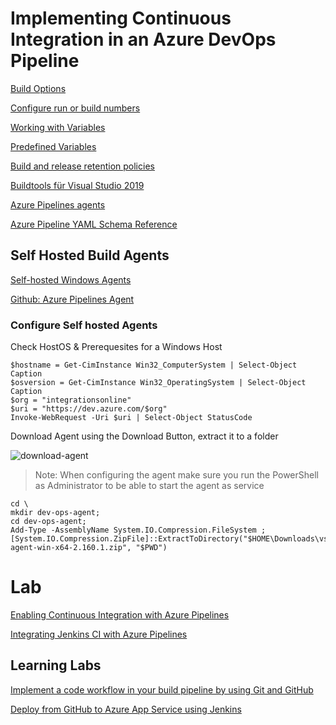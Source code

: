 # Implementing Continuous Integration in an Azure DevOps Pipeline

[Build Options](https://docs.microsoft.com/en-us/azure/devops/pipelines/build/options?view=azure-devops&tabs=yaml)

[Configure run or build numbers](https://docs.microsoft.com/en-us/azure/devops/pipelines/process/run-number?view=azure-devops&tabs=classic)

[Working with Variables](https://docs.microsoft.com/en-us/azure/devops/pipelines/process/variables?view=azure-devops&tabs=yaml%2Cbatch)

[Predefined Variables](https://docs.microsoft.com/en-us/azure/devops/pipelines/build/variables?view=azure-devops&tabs=yaml)

[Build and release retention policies](https://docs.microsoft.com/en-us/azure/devops/pipelines/policies/retention?view=azure-devops&tabs=yaml)

[Buildtools für Visual Studio 2019](https://visualstudio.microsoft.com/de/downloads/?rr=https%3A%2F%2Fwww.google.com%2F)

[Azure Pipelines agents](https://docs.microsoft.com/en-us/azure/devops/pipelines/agents/agents?view=azure-devops&tabs=browser)

[Azure Pipeline YAML Schema Reference](https://docs.microsoft.com/en-us/azure/devops/pipelines/yaml-schema?view=azure-devops&tabs=schema%2Cparameter-schema)

## Self Hosted Build Agents

[Self-hosted Windows Agents](https://docs.microsoft.com/en-us/azure/devops/pipelines/agents/v2-windows?view=azure-devops)

[Github: Azure Pipelines Agent](https://github.com/microsoft/azure-pipelines-agent)

### Configure Self hosted Agents

Check HostOS & Prerequesites for a Windows Host

```
$hostname = Get-CimInstance Win32_ComputerSystem | Select-Object Caption
$osversion = Get-CimInstance Win32_OperatingSystem | Select-Object Caption
$org = "integrationsonline"
$uri = "https://dev.azure.com/$org"
Invoke-WebRequest -Uri $uri | Select-Object StatusCode
```

Download Agent using the Download Button, extract it to a folder

![download-agent](../_images/install-agent.png)

> Note: When configuring the agent make sure you run the PowerShell as Administrator to be able to start the agent as service

```
cd \
mkdir dev-ops-agent;
cd dev-ops-agent;
Add-Type -AssemblyName System.IO.Compression.FileSystem ; [System.IO.Compression.ZipFile]::ExtractToDirectory("$HOME\Downloads\vsts-agent-win-x64-2.160.1.zip", "$PWD")
```

# Lab

[Enabling Continuous Integration with Azure Pipelines](https://www.azuredevopslabs.com/labs/azuredevops/continuousintegration/)

[Integrating Jenkins CI with Azure Pipelines ](https://www.azuredevopslabs.com/labs/vstsextend/jenkins/)

## Learning Labs

[Implement a code workflow in your build pipeline by using Git and GitHub](https://docs.microsoft.com/en-us/learn/modules/implement-code-workflow/)

[Deploy from GitHub to Azure App Service using Jenkins](https://docs.microsoft.com/de-de/azure/developer/jenkins/deploy-from-github-to-azure-app-service)
